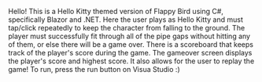 Hello! This is a Hello Kitty themed version of Flappy Bird using C#, specifically Blazor and .NET. 
Here the user plays as Hello Kitty and must tap/click repeatedly to keep the character from falling to the ground. 
The player must successfully fit through all of the pipe gaps without hitting any of them, or else there will be a game over.
There is a scoreboard that keeps track of the player's score during the game.
The gameover screen displays the player's score and highest score. It also allows for the user to replay the game!
To run, press the run button on Visua Studio :)
